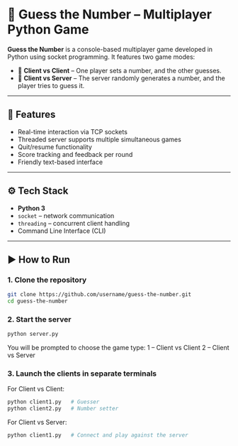 # 🎯 Guess the Number – Multiplayer Python Game

**Guess the Number** is a console-based multiplayer game developed in Python using socket programming. It features two game modes:

- 👥 **Client vs Client** – One player sets a number, and the other guesses.
- 🤖 **Client vs Server** – The server randomly generates a number, and the player tries to guess it.

---

## 🚀 Features

- Real-time interaction via TCP sockets
- Threaded server supports multiple simultaneous games
- Quit/resume functionality
- Score tracking and feedback per round
- Friendly text-based interface

---

## ⚙️ Tech Stack

- **Python 3**
- `socket` – network communication
- `threading` – concurrent client handling
- Command Line Interface (CLI)

---

## ▶️ How to Run

### 1. Clone the repository

```bash
git clone https://github.com/username/guess-the-number.git
cd guess-the-number
```
### 2. Start the server
```bash
python server.py
```
You will be prompted to choose the game type:
1 – Client vs Client
2 – Client vs Server

### 3. Launch the clients in separate terminals
For Client vs Client:
```bash
python client1.py   # Guesser
python client2.py   # Number setter
```
For Client vs Server:
```bash
python client1.py   # Connect and play against the server
```
